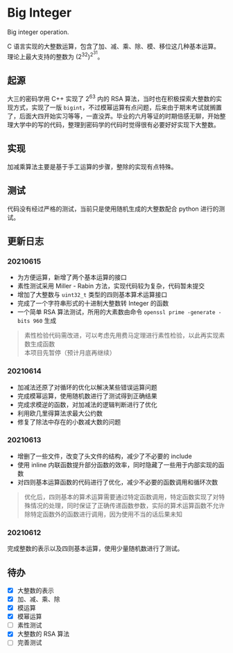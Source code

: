# Big Integer

Big integer operation.

<p>
C 语言实现的大整数运算，包含了加、减、乘、除、模、移位这几种基本运算。理论上最大支持的整数为 
(2<sup>32</sup>)<sup>2<sup>31</sup></sup>。
</p>


## 起源

<p>
大三的密码学用 C++ 实现了 2<sup>63</sup> 内的 RSA 算法，当时也在积极探索大整数的实现方式，实现了一版 <code>bigint</code>，不过模幂运算有点问题，后来由于期末考试就搁置了，后面大四开始实习等等，一直没弄。毕业的六月等证的时期倍感无聊，开始整理大学中的写的代码，整理到密码学的代码时觉得很有必要好好实现下大整数。
</p>


## 实现

加减乘算法主要是基于手工运算的步骤，整除的实现有点特殊。


## 测试

代码没有经过严格的测试，当前只是使用随机生成的大整数配合 python 进行的测试。


## 更新日志

### 20210615

- 为方便运算，新增了两个基本运算的接口
- 素性测试采用 Miller - Rabin 方法，实现代码较为复杂，代码暂未提交
- 增加了大整数与 `uint32_t` 类型的四则基本算术运算接口
- 完成了一个字符串形式的十进制大整数转 Integer 的函数
- 一个简单 RSA 算法测试，所用的大素数由命令 `openssl prime -generate -bits 960` 生成
> 素性检验代码需改进，可以考虑先用费马定理进行素性检验，以此再实现素数生成函数  
> 本项目先暂停（预计月底再继续）

### 20210614

- 加减法还原了对循环的优化以解决某些错误运算问题
- 完成模幂运算，使用随机数进行了测试得到正确结果
- 完成求模逆的函数，对加减法的逻辑判断进行了优化
- 利用欧几里得算法求最大公约数
- 修复了除法中存在的小数减大数的问题

### 20210613

- 增删了一些文件，改变了头文件的结构，减少了不必要的 include
- 使用 inline 内联函数提升部分函数的效率，同时隐藏了一些用于内部实现的函数
- 对四则基本运算函数的代码进行了优化，减少不必要的函数调用和循环次数
> 优化后，四则基本的算术运算需要通过特定函数调用，特定函数实现了对特殊情况的处理，同时保证了正确传递函数参数，实际的算术运算函数不允许除特定函数外的函数进行调用，因为使用不当的话后果未知

### 20210612

完成整数的表示以及四则基本运算，使用少量随机数进行了测试。


## 待办

- [x] 大整数的表示
- [x] 加、减、乘、除
- [x] 模运算
- [x] 模幂运算
- [ ] 素性测试
- [x] 大整数的 RSA 算法
- [ ] 完善测试
